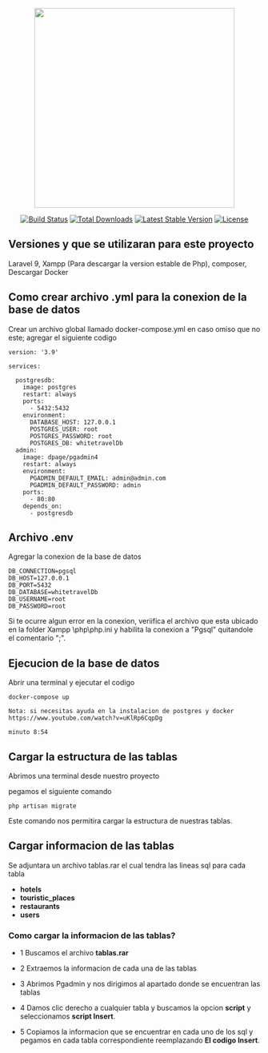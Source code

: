 <p align="center"><a href="https://laravel.com" target="_blank"><img src="https://raw.githubusercontent.com/laravel/art/master/logo-lockup/5%20SVG/2%20CMYK/1%20Full%20Color/laravel-logolockup-cmyk-red.svg" width="400"></a></p>

<p align="center">
<a href="https://travis-ci.org/laravel/framework"><img src="https://travis-ci.org/laravel/framework.svg" alt="Build Status"></a>
<a href="https://packagist.org/packages/laravel/framework"><img src="https://img.shields.io/packagist/dt/laravel/framework" alt="Total Downloads"></a>
<a href="https://packagist.org/packages/laravel/framework"><img src="https://img.shields.io/packagist/v/laravel/framework" alt="Latest Stable Version"></a>
<a href="https://packagist.org/packages/laravel/framework"><img src="https://img.shields.io/packagist/l/laravel/framework" alt="License"></a>
</p>

## Versiones y  que se utilizaran para este proyecto
Laravel 9, Xampp (Para descargar la version estable de Php), composer, Descargar Docker 


## Como crear archivo .yml para la conexion de la base de datos

Crear un archivo global llamado docker-compose.yml en caso omiso que no este; agregar el siguiente codigo

```
version: '3.9'

services:

  postgresdb:
    image: postgres
    restart: always
    ports:
      - 5432:5432
    environment:
      DATABASE_HOST: 127.0.0.1
      POSTGRES_USER: root
      POSTGRES_PASSWORD: root
      POSTGRES_DB: whitetravelDb
  admin:
    image: dpage/pgadmin4
    restart: always
    environment:
      PGADMIN_DEFAULT_EMAIL: admin@admin.com
      PGADMIN_DEFAULT_PASSWORD: admin
    ports:
      - 80:80
    depends_on:
      - postgresdb
```

## Archivo .env

Agregar la conexion de la base de datos

```
DB_CONNECTION=pgsql
DB_HOST=127.0.0.1
DB_PORT=5432
DB_DATABASE=whitetravelDb
DB_USERNAME=root
DB_PASSWORD=root
```
Si te ocurre algun error en la conexion, veriifica el archivo que esta ubicado en la folder Xampp
\php\php.ini y habilita la conexion a "Pgsql" quitandole el comentario ";".

## Ejecucion de la base de datos

Abrir una terminal y ejecutar el codigo 

```
docker-compose up
```

```
Nota: si necesitas ayuda en la instalacion de postgres y docker https://www.youtube.com/watch?v=uKlRp6CqpDg 

minuto 8:54

```
## Cargar la estructura de las tablas

Abrimos una terminal desde nuestro proyecto

pegamos el siguiente comando

```
php artisan migrate
```

Este comando nos permitira cargar la estructura de nuestras tablas. 


## Cargar informacion de las tablas

Se adjuntara un archivo tablas.rar el cual tendra las lineas sql para cada tabla

 - **hotels** 
 - **touristic_places**
 - **restaurants**
 - **users**

### Como cargar la informacion de las tablas?

- 1 Buscamos el archivo **tablas.rar**

- 2 Extraemos la informacion de cada una de las tablas

- 3 Abrimos Pgadmin y nos dirigimos al apartado donde se encuentran las tablas

- 4  Damos clic derecho a cualquier tabla y buscamos la opcion **script** y seleccionamos **script Insert**. 

- 5 Copiamos la informacion que se encuentrar en cada uno de los sql y pegamos en cada tabla correspondiente reemplazando **El codigo Insert**.